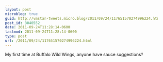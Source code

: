 ```yaml
---
layout: post
microblog: true
guid: http://vmstan-tweets.micro.blog/2011/09/24/117651570274996224.html
post_id: 3040552
date: 2011-09-24T11:28:14-0600
lastmod: 2011-09-24T11:28:14-0600
type: post
url: /2011/09/24/117651570274996224.html
---
```

My first time at Buffalo Wild Wings, anyone have sauce suggestions?
